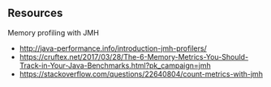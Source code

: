 

## Resources

Memory profiling with JMH

* http://java-performance.info/introduction-jmh-profilers/
* https://cruftex.net/2017/03/28/The-6-Memory-Metrics-You-Should-Track-in-Your-Java-Benchmarks.html?pk_campaign=jmh
* https://stackoverflow.com/questions/22640804/count-metrics-with-jmh